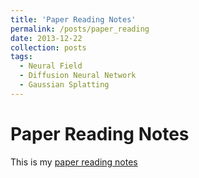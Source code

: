 ```yaml
---
title: 'Paper Reading Notes'
permalink: /posts/paper_reading
date: 2013-12-22
collection: posts
tags:
  - Neural Field
  - Diffusion Neural Network 
  - Gaussian Splatting
---
```


Paper Reading Notes
=======

This is my [paper reading notes](https://lacy-backbone-098.notion.site/Paper-Reading-Notes-8d566d5270fb4b43a3180957cf7ccf81?pvs=4)
